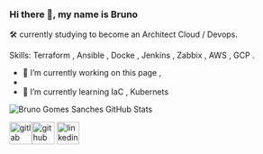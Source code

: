 ### Hi there 👋, my name is Bruno   


:hammer_and_wrench: currently studying to become an Architect Cloud / Devops.  


Skills: Terraform , Ansible , Docke , Jenkins , Zabbix , AWS , GCP .  



- 🔭 I’m currently working on this page ,   
- 
- 🌱 I’m currently learning IaC , Kubernets     

![Bruno Gomes Sanches GitHub Stats](https://github-readme-stats.vercel.app/api?username=brnnnxd&show_icons=true)


[<img src='https://cdn.jsdelivr.net/npm/simple-icons@3.0.1/icons/gitlab.svg' alt='gitlab' height='40'>](bgomessanches)[<img src='https://cdn.jsdelivr.net/npm/simple-icons@3.0.1/icons/github.svg' alt='github' height='40'>](https://github.com/brnnnxd)  [<img src='https://cdn.jsdelivr.net/npm/simple-icons@3.0.1/icons/linkedin.svg' alt='linkedin' height='40'>](https://www.linkedin.com/in/brunogomessanches/)  
